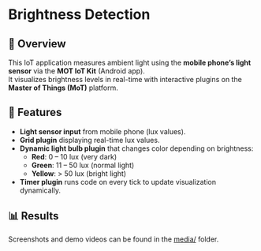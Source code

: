# Brightness Detection

## 📌 Overview
This IoT application measures ambient light using the **mobile phone’s light sensor** via the **MOT IoT Kit** (Android app).  
It visualizes brightness levels in real-time with interactive plugins on the **Master of Things (MoT)** platform.

## 🔧 Features
- **Light sensor input** from mobile phone (lux values).  
- **Grid plugin** displaying real-time lux values.  
- **Dynamic light bulb plugin** that changes color depending on brightness:  
  - **Red**: 0 – 10 lux (very dark)  
  - **Green**: 11 – 50 lux (normal light)  
  - **Yellow**: > 50 lux (bright light)  
- **Timer plugin** runs code on every tick to update visualization dynamically.  

## 📊 Results
Screenshots and demo videos can be found in the [media/](media/) folder.
